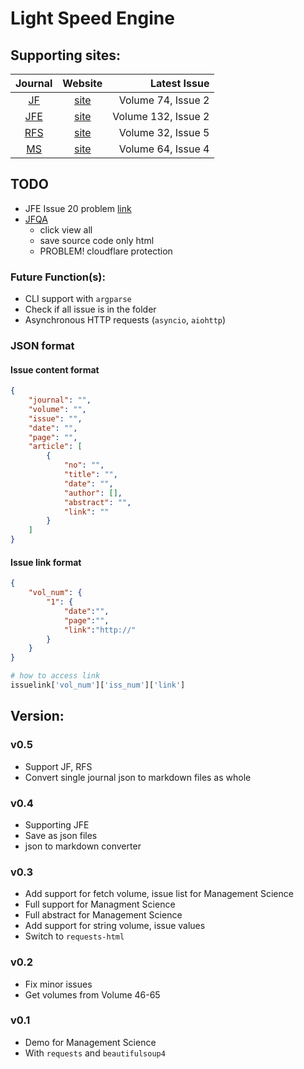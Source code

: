 # Light Speed Engine

## Supporting sites:

|   Journal    |                                       Website                                       |    Latest Issue     |
| :----------: | :---------------------------------------------------------------------------------: | ------------------: |
|  [JF](/JF)   |                [site](https://onlinelibrary.wiley.com/loi/15406261)                 |  Volume 74, Issue 2 |
| [JFE](/JFE/) | [site](https://www.sciencedirect.com/journal/journal-of-financial-economics/issues) | Volume 132, Issue 2 |
| [RFS](/RFS)  |                     [site](https://academic.oup.com/rfs/issue)                      |  Volume 32, Issue 5 |
|  [MS](/MS)   |                 [site](https://pubsonline.informs.org/journal/mnsc)                 |  Volume 64, Issue 4 |

## TODO

- JFE Issue 20 problem [link](https://www.sciencedirect.com/journal/journal-of-financial-economics/vol/20/suppl/C)
- [JFQA](https://www.cambridge.org/core/journals/journal-of-financial-and-quantitative-analysis/all-issues)
  - click view all
  - save source code only html
  - PROBLEM! cloudflare protection

### Future Function(s):

- CLI support with `argparse`
- Check if all issue is in the folder
- Asynchronous HTTP requests (`asyncio`, `aiohttp`)

### JSON format

#### Issue content format
```json
{
    "journal": "",
    "volume": "",
    "issue": "",
    "date": "",
    "page": "",
    "article": [
        {
            "no": "",
            "title": "",
            "date": "",
            "author": [],
            "abstract": "",
            "link": ""
        }
    ]
}
```

#### Issue link format
```json
{
    "vol_num": {
        "1": {
            "date":"",
            "page":"",
            "link":"http://"
        }
    }
}
```

```python
# how to access link
issuelink['vol_num']['iss_num']['link']
```


## Version:

### v0.5

- Support JF, RFS
- Convert single journal json to markdown files as whole

### v0.4

- Supporting JFE
- Save as json files
- json to markdown converter

### v0.3

- Add support for fetch volume, issue list for Management Science
- Full support for Managment Science
- Full abstract for Management Science
- Add support for string volume, issue values
- Switch to `requests-html`

### v0.2

- Fix minor issues
- Get volumes from Volume 46-65

### v0.1

- Demo for Management Science
- With `requests` and `beautifulsoup4`
